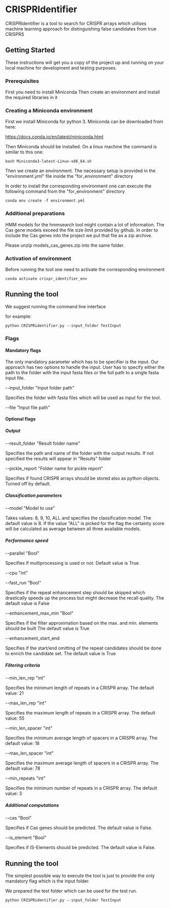 
# CRISPRIdentifier 

CRISPRIdentifier is a tool to search for CRISPR arrays which utilises machine learning approach
 for distinguishing false candidates from true CRISPRS

## Getting Started

These instructions will get you a copy of the project up and running on your local machine for development and testing purposes. 

### Prerequisites

First you need to install Miniconda
Then create an environment and install the required libraries in it


### Creating a Miniconda environment 

First we install Miniconda for python 3.
Miniconda can be downloaded from here:

https://docs.conda.io/en/latest/miniconda.html 

Then Miniconda should be installed. On a linux machine the command is similar to this one: 

```
bash Miniconda3-latest-Linux-x86_64.sh
```

Then we create an environment. The necessary setup is provided in the "environment.yml" file inside the "for_environment" directory

In order to install the corresponding environment one can execute the following command from the "for_environment" directory

```
conda env create -f environment.yml
```

### Additional preparations
HMM models for the hmmsearch tool might contain a lot of information.
The Cas gene models exceed the file size limit provided by github.
In order to include the Cas genes into the project we put that file as a zip archive.

Please unzip models_cas_genes.zip into the same folder.


### Activation of environment

Before running the tool one need to activate the corresponding environment

```
conda activate crispr_identifier_env
```

## Running the tool

We suggest running the command line interface

for example:

```
python CRISPRidentifier.py --input_folder TestInput
```

### Flags

#### Mandatory flags
The only mandatory parameter which has to be specifier is the input.
Our approach has two options to handle the input. User has to specify either the path to the folder with the input fasta files
or the full path to a single fasta input file.

--input_folder "Input folder path"

Specifies the folder with fasta files which will be used as input for the tool.

--file "Input file path"

#### Optional flags

##### Output

--result_folder "Result folder name"

Specifies the path and name of the folder with the output results. If not specified the results will appear in "Results" folder

--pickle_report "Folder name for pickle report"

Specifies if found CRISPR arrays should be stored also as python objects. Turned off by default.


##### Classification parameters

--model "Model to use"


Takes values: 8, 9, 10, ALL and specifies the classification model. The default value is 8.
If the value "ALL" is picked for the flag the certainty score will be calculated as average between all three available models.


##### Performance speed

--parallel  "Bool"

Specifies if multiprocessing is used or not. Default value is True.

--cpu "int"

--fast_run "Bool"

Specifies if the repeat enhancement step should be skipped which drastically speeds up the process but might decrease the recall quality.
The default value is False

--enhancement_max_min "Bool"

Specifies if the filter approximation based on the max. and min. elements should be built
The default value is True 

--enhancement_start_end

Specifies if the start/end omitting of the repeat candidates should be done to enrich the candidate set.
The default value is True




##### Filtering criteria 


--min_len_rep  "int"

Specifies the minimum length of repeats in a CRISPR array. The default value: 21

--max_len_rep "int"

Specifies the maximum length of repeats in a CRISPR array. The default value: 55

--min_len_spacer "int"

Specifies the minimum average length of spacers in a CRISPR array. The default value: 18

--max_len_spacer "int"

Specifies the maximum average length of spacers in a CRISPR array. The default value: 78

--min_repeats "int"

Specifies the minimum number of repeats in a CRISPR array. The default value: 3


##### Additional computations


--cas "Bool"

Specifies if Cas genes should be predicted. The default value is False.

--is_element "Bool"

Specifies if IS-Elements should be predicted. The default value is False.



## Running the tool

The simplest possible way to execute the tool is just to provide the only mandatory flag which is the input folder.

We prepared the test folder which can be used for the test run.

```
python CRISPRidentifier.py --input_folder TestInput
```




